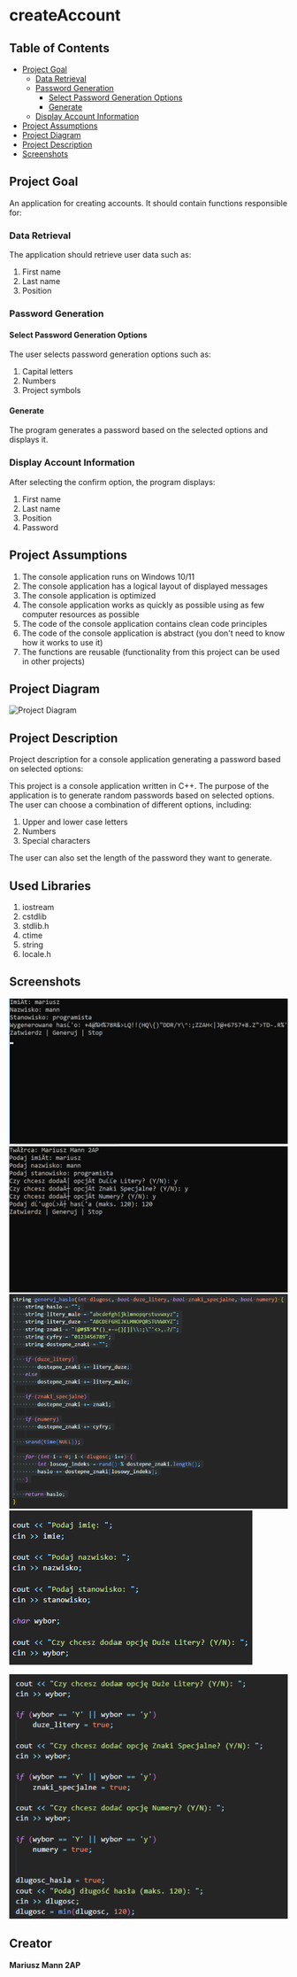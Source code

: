 # createAccount

## Table of Contents

- [Project Goal](#project-goal)
  - [Data Retrieval](#data-retrieval)
  - [Password Generation](#password-generation)
    - [Select Password Generation Options](#select-password-generation-options)
    - [Generate](#generate)
  - [Display Account Information](#display-account-information)
- [Project Assumptions](#project-assumptions)
- [Project Diagram](#project-diagram)
- [Project Description](#project-description)
- [Screenshots](#screenshots)

## Project Goal

An application for creating accounts. It should contain functions responsible for:

### Data Retrieval

The application should retrieve user data such as:

1. First name
2. Last name
3. Position

### Password Generation

#### Select Password Generation Options

The user selects password generation options such as:

1. Capital letters
2. Numbers
3. Project symbols

#### Generate

The program generates a password based on the selected options and displays it.

### Display Account Information

After selecting the confirm option, the program displays:

1. First name
2. Last name
3. Position
4. Password

## Project Assumptions

1. The console application runs on Windows 10/11
2. The console application has a logical layout of displayed messages
3. The console application is optimized
4. The console application works as quickly as possible using as few computer resources as possible
5. The code of the console application contains clean code principles
6. The code of the console application is abstract (you don't need to know how it works to use it)
7. The functions are reusable (functionality from this project can be used in other projects)

## Project Diagram

![Project Diagram](https://github.com/IchBinEinMann/createAccount/blob/main/Diagram%20bez%20tytu%C5%82u.drawio.png)

## Project Description

Project description for a console application generating a password based on selected options:

This project is a console application written in C++. The purpose of the application is to generate random passwords based on selected options. The user can choose a combination of different options, including:

  1. Upper and lower case letters
  2. Numbers
  3. Special characters

The user can also set the length of the password they want to generate.

## Used Libraries

1. iostream
2. cstdlib
3. stdlib.h
4. ctime
5. string
6. locale.h

## Screenshots

  ![1](https://github.com/IchBinEinMann/createAccout/blob/main/Screenshots/Aplication-Confirm-Option.png?raw=true)
  ![2](https://github.com/IchBinEinMann/createAccout/blob/main/Screenshots/Aplication-User-Data-Collection.png?raw=true)
  ![3](https://github.com/IchBinEinMann/createAccout/blob/main/Screenshots/Password-Generating-Function.png?raw=true)
  ![4](https://github.com/IchBinEinMann/createAccout/blob/main/Screenshots/User-Data-Collection.png?raw=true)
  
  
  ![5](https://github.com/IchBinEinMann/createAccout/blob/main/Screenshots/User-Options-Collection.png?raw=true)
  
## Creator

**Mariusz Mann 2AP**
